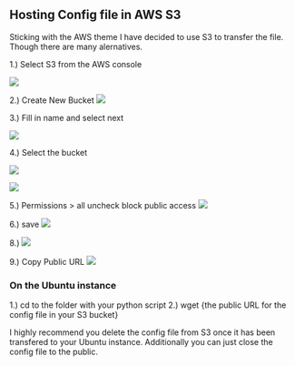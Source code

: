 ## Hosting Config file in AWS S3

Sticking with the AWS theme I have decided to use S3 to transfer the file.  Though there are many alernatives. 

1.) Select S3 from the AWS console

![](https://github.com/Landstein/AWS-Lightsail/blob/master/images/s31.png)

2.) Create New Bucket
![](https://github.com/Landstein/AWS-Lightsail/blob/master/images/s32.png)

3.) Fill in name and select next

![](https://github.com/Landstein/AWS-Lightsail/blob/master/images/s34.png)

4.) Select the bucket

![](https://github.com/Landstein/AWS-Lightsail/blob/master/images/s35.png)

![](https://github.com/Landstein/AWS-Lightsail/blob/master/images/s36.png)

5.) Permissions > all uncheck block public access 
![](https://github.com/Landstein/AWS-Lightsail/blob/master/images/s37.png)

6.) save
![](https://github.com/Landstein/AWS-Lightsail/blob/master/images/s38.png)

8.) 
![](https://github.com/Landstein/AWS-Lightsail/blob/master/images/s39.png)

9.) Copy Public URL 
![](https://github.com/Landstein/AWS-Lightsail/blob/master/images/s310.png)

### On the Ubuntu instance 

1.) cd to the folder with your python script
2.) wget {the public URL for the config file in your S3 bucket}


I highly recommend you delete the config file from S3 once it has been transfered to your Ubuntu instance.  Additionally you can just close the config file to the public.  
